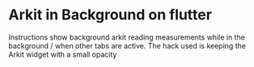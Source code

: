 # Arkit in Background on flutter

Instructions show background arkit reading measurements while in the background / when other tabs are active. The hack used is keeping the Arkit widget with a small opacity